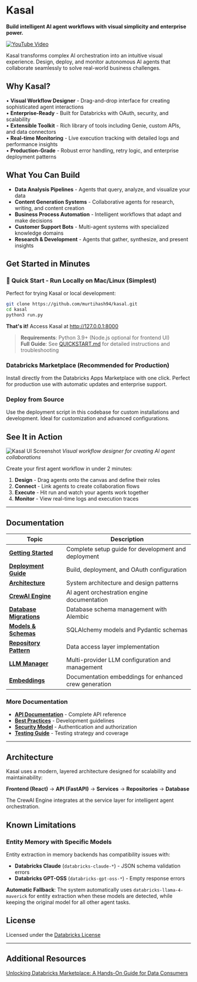 # Kasal

**Build intelligent AI agent workflows with visual simplicity and enterprise power.**

[![YouTube Video](https://img.youtube.com/vi/0d5e5rSe5JI/0.jpg)](https://www.youtube.com/watch?v=0d5e5rSe5JI)

Kasal transforms complex AI orchestration into an intuitive visual experience. Design, deploy, and monitor autonomous AI agents that collaborate seamlessly to solve real-world business challenges.

## Why Kasal?

• **Visual Workflow Designer** - Drag-and-drop interface for creating sophisticated agent interactions  
• **Enterprise-Ready** - Built for Databricks with OAuth, security, and scalability  
• **Extensible Toolkit** - Rich library of tools including Genie, custom APIs, and data connectors  
• **Real-time Monitoring** - Live execution tracking with detailed logs and performance insights  
• **Production-Grade** - Robust error handling, retry logic, and enterprise deployment patterns

## What You Can Build

- **Data Analysis Pipelines** - Agents that query, analyze, and visualize your data
- **Content Generation Systems** - Collaborative agents for research, writing, and content creation  
- **Business Process Automation** - Intelligent workflows that adapt and make decisions
- **Customer Support Bots** - Multi-agent systems with specialized knowledge domains
- **Research & Development** - Agents that gather, synthesize, and present insights

## Get Started in Minutes

### **🚀 Quick Start - Run Locally on Mac/Linux** (Simplest)

Perfect for trying Kasal or local development:

```bash
git clone https://github.com/murtihash94/kasal.git
cd kasal
python3 run.py
```

**That's it!** Access Kasal at http://127.0.0.1:8000

> **Requirements**: Python 3.9+ (Node.js optional for frontend UI)  
> **Full Guide**: See [QUICKSTART.md](QUICKSTART.md) for detailed instructions and troubleshooting

### **Databricks Marketplace** (Recommended for Production)
Install directly from the Databricks Apps Marketplace with one click. Perfect for production use with automatic updates and enterprise support.

### **Deploy from Source**
Use the deployment script in this codebase for custom installations and development. Ideal for customization and advanced configurations.

## See It in Action

![Kasal UI Screenshot](src/docs/images/kasal-ui-screenshot.png)
*Visual workflow designer for creating AI agent collaborations*

Create your first agent workflow in under 2 minutes:
1. **Design** - Drag agents onto the canvas and define their roles
2. **Connect** - Link agents to create collaboration flows  
3. **Execute** - Hit run and watch your agents work together
4. **Monitor** - View real-time logs and execution traces

---

## Documentation

| Topic | Description |
|-------|-------------|
| **[Getting Started](src/docs/GETTING_STARTED.md)** | Complete setup guide for development and deployment |
| **[Deployment Guide](src/docs/DEPLOYMENT_GUIDE.md)** | Build, deployment, and OAuth configuration |
| **[Architecture](src/docs/ARCHITECTURE.md)** | System architecture and design patterns |
| **[CrewAI Engine](src/docs/CREWAI_ENGINE.md)** | AI agent orchestration engine documentation |
| **[Database Migrations](src/docs/DATABASE_MIGRATIONS.md)** | Database schema management with Alembic |
| **[Models & Schemas](src/docs/MODELS.md)** | SQLAlchemy models and Pydantic schemas |
| **[Repository Pattern](src/docs/REPOSITORY_PATTERN.md)** | Data access layer implementation |
| **[LLM Manager](src/docs/LLM_MANAGER.md)** | Multi-provider LLM configuration and management |
| **[Embeddings](src/docs/EMBEDDINGS.md)** | Documentation embeddings for enhanced crew generation |

### More Documentation
- **[API Documentation](src/docs/)** - Complete API reference
- **[Best Practices](src/docs/BEST_PRACTICES.md)** - Development guidelines
- **[Security Model](src/docs/SECURITY_MODEL.md)** - Authentication and authorization
- **[Testing Guide](src/backend/tests/README.md)** - Testing strategy and coverage

---

## Architecture

Kasal uses a modern, layered architecture designed for scalability and maintainability:

**Frontend (React)** → **API (FastAPI)** → **Services** → **Repositories** → **Database**

The CrewAI Engine integrates at the service layer for intelligent agent orchestration.

## Known Limitations

### Entity Memory with Specific Models
Entity extraction in memory backends has compatibility issues with:
- **Databricks Claude** (`databricks-claude-*`) - JSON schema validation errors
- **Databricks GPT-OSS** (`databricks-gpt-oss-*`) - Empty response errors

**Automatic Fallback**: The system automatically uses `databricks-llama-4-maverick` for entity extraction when these models are detected, while keeping the original model for all other agent tasks.

## License

Licensed under the [Databricks License](src/LICENSE)

---

## Additional Resources

[Unlocking Databricks Marketplace: A Hands-On Guide for Data Consumers](https://www.databricks.com/dataaisummit/session/unlocking-databricks-marketplace-hands-guide-data-consumers)